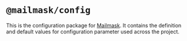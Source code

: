 # `@mailmask/config`

This is the configuration package for [Mailmask](https://msk.sh). It contains the definition and
default values for configuration parameter used across the project.

